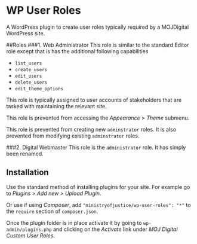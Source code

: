 WP User Roles
=============

A WordPress plugin to create user roles typically required 
by a MOJDigital WordPress site.

##Roles
###1. Web Administrator
This role is similar to the standard Editor role
except that is has the additional following capabilities

* `list_users`
* `create_users`
* `edit_users`
* `delete_users`
* `edit_theme_options`

This role is typically assigned to user accounts of stakeholders 
that are tasked with maintaining the relevant site.

This role is prevented from accessing the _Appearance_ > _Theme_ submenu.

This role is prevented from creating new `adminstrator` roles.
It is also prevented from modifying existing `adminstrator` roles.

###2. Digital Webmaster
This role is the `administrator` role. It has simply been renamed.

## Installation
Use the standard method of installing plugins for your site.
For example go to _Plugins_ > _Add new_ > _Upload Plugin_.

Or use if using _Composer_, add `"ministryofjustice/wp-user-roles": "*"`
to the `require` section of `composer.json`.

Once the plugin folder is in place activate it by going to `wp-admin/plugins.php`
and clicking on the _Activate_ link under _MOJ Digital Custom User Roles_.
